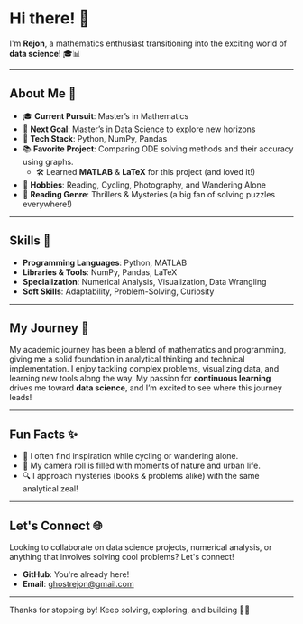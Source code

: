 # Hi there! 👋

I'm **Rejon**, a mathematics enthusiast transitioning into the exciting world of **data science**! 🎓📊

---

## About Me 🌟

- 🎓 **Current Pursuit**: Master’s in Mathematics  
- 🎯 **Next Goal**: Master’s in Data Science to explore new horizons  
- 🐍 **Tech Stack**: Python, NumPy, Pandas  
- 📚 **Favorite Project**: Comparing ODE solving methods and their accuracy using graphs.  
  - 🛠️ Learned **MATLAB** & **LaTeX** for this project (and loved it!)  
- 📸 **Hobbies**: Reading, Cycling, Photography, and Wandering Alone  
- 📖 **Reading Genre**: Thrillers & Mysteries (a big fan of solving puzzles everywhere!)  

---

## Skills 🚀

- **Programming Languages**: Python, MATLAB  
- **Libraries & Tools**: NumPy, Pandas, LaTeX  
- **Specialization**: Numerical Analysis, Visualization, Data Wrangling  
- **Soft Skills**: Adaptability, Problem-Solving, Curiosity  

---

## My Journey 🚴

My academic journey has been a blend of mathematics and programming, giving me a solid foundation in analytical thinking and technical implementation. I enjoy tackling complex problems, visualizing data, and learning new tools along the way. My passion for **continuous learning** drives me toward **data science**, and I’m excited to see where this journey leads!

---

## Fun Facts ✨

- 🚵 I often find inspiration while cycling or wandering alone.  
- 📸 My camera roll is filled with moments of nature and urban life.  
- 🔍 I approach mysteries (books & problems alike) with the same analytical zeal!  

---

## Let's Connect 🌐

Looking to collaborate on data science projects, numerical analysis, or anything that involves solving cool problems? Let's connect!

- **GitHub**: You're already here!  
- **Email**: ghostrejon@gmail.com
<!--- - **LinkedIn**: LinkedIn
- **Website/Portfolio**: Website --->

---

Thanks for stopping by! Keep solving, exploring, and building 🚀✨

<!---
theRejon/theRejon is a ✨ special ✨ repository because its `README.md` (this file) appears on your GitHub profile.
You can click the Preview link to take a look at your changes.
--->

